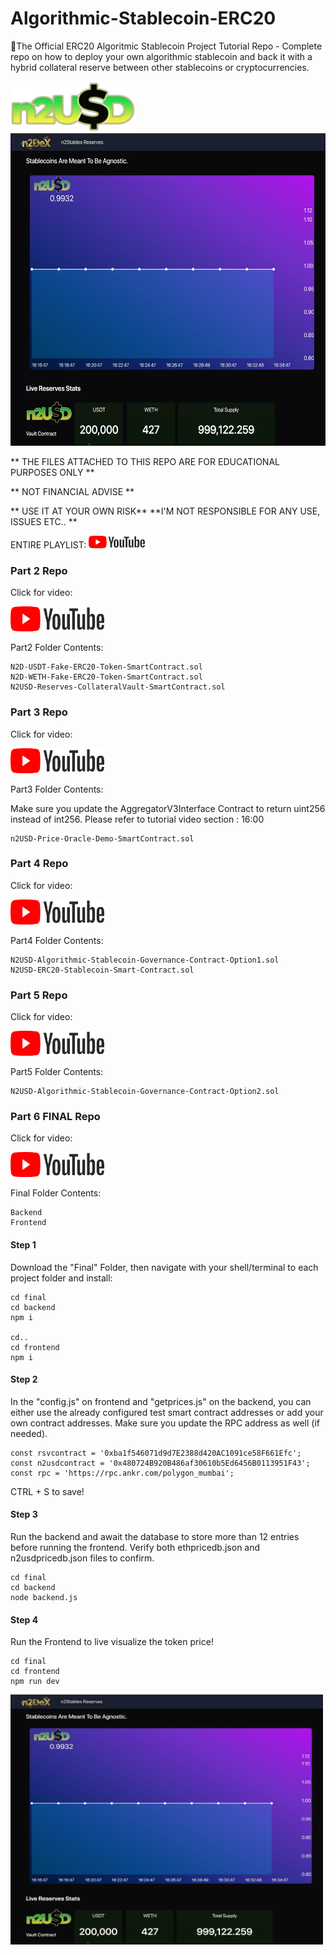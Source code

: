 # Algorithmic-Stablecoin-ERC20
🤑The Official ERC20 Algoritmic Stablecoin Project Tutorial Repo - Complete repo on how to deploy your own algorithmic stablecoin and back it with a hybrid collateral reserve between other stablecoins or cryptocurrencies.

<img src="https://raw.githubusercontent.com/net2devcrypto/misc/main/n2usd-logo.png" width="200" height="80">

<img src="https://raw.githubusercontent.com/net2devcrypto/misc/main/stablechart.png" width="600" height="500">

** THE FILES ATTACHED TO THIS REPO ARE FOR EDUCATIONAL PURPOSES ONLY **

** NOT FINANCIAL ADVISE **

** USE IT AT YOUR OWN RISK** **I'M NOT RESPONSIBLE FOR ANY USE, ISSUES ETC.. **

ENTIRE PLAYLIST:
<a href="https://youtube.com/playlist?list=PLLkrq2VBYc1ZAES681GtUnZhn_OgMNSTq" target="_blank"><img src="https://github.com/net2devcrypto/misc/blob/main/ytlogo2.png" width="90" height="20"></a>


<h3>Part 2 Repo</h3>

Click for video:

<a href="https://youtu.be/QM4bXGd0CcA" target="_blank"><img src="https://github.com/net2devcrypto/misc/blob/main/ytlogo2.png" width="150" height="40"></a>

Part2 Folder Contents:

```shell
N2D-USDT-Fake-ERC20-Token-SmartContract.sol
N2D-WETH-Fake-ERC20-Token-SmartContract.sol
N2USD-Reserves-CollateralVault-SmartContract.sol
```

<h3>Part 3 Repo</h3>

Click for video:

<a href="https://youtu.be/wwWiUiuhc2A" target="_blank"><img src="https://github.com/net2devcrypto/misc/blob/main/ytlogo2.png" width="150" height="40"></a>

Part3 Folder Contents:

Make sure you update the AggregatorV3Interface Contract to return uint256 instead of int256. Please refer to tutorial video section : 16:00

```shell
n2USD-Price-Oracle-Demo-SmartContract.sol
```

<h3>Part 4 Repo</h3>

Click for video:

<a href="https://youtu.be/vVLyiamdvII" target="_blank"><img src="https://github.com/net2devcrypto/misc/blob/main/ytlogo2.png" width="150" height="40"></a>

Part4 Folder Contents:

```shell
N2USD-Algorithmic-Stablecoin-Governance-Contract-Option1.sol
N2USD-ERC20-Stablecoin-Smart-Contract.sol
```

<h3>Part 5 Repo</h3>

Click for video:

<a href="https://www.youtube.com/watch?v=r3QScnCGtgM" target="_blank"><img src="https://github.com/net2devcrypto/misc/blob/main/ytlogo2.png" width="150" height="40"></a>

Part5 Folder Contents:

```shell
N2USD-Algorithmic-Stablecoin-Governance-Contract-Option2.sol
```

<h3>Part 6 FINAL Repo</h3>

Click for video:

<a href="" target="_blank"><img src="https://github.com/net2devcrypto/misc/blob/main/ytlogo2.png" width="150" height="40"></a>

Final Folder Contents:

```shell
Backend
Frontend
```

<h4>Step 1</h4>

Download the "Final" Folder, then navigate with your shell/terminal to each project folder and install:

```shell
cd final
cd backend
npm i

cd..
cd frontend
npm i
```


<h4>Step 2</h4>

In the "config.js" on frontend and "getprices.js" on the backend, you can either use the already configured test smart contract addresses or add your own contract addresses. Make sure you update the RPC address as well (if needed).

```shell
const rsvcontract = '0xba1f546071d9d7E2388d420AC1091ce58F661Efc';
const n2usdcontract = '0x480724B920B486af30610b5Ed6456B0113951F43';
const rpc = 'https://rpc.ankr.com/polygon_mumbai';
```

CTRL + S to save!

<h4>Step 3</h4>

Run the backend and await the database to store more than 12 entries before running the frontend. Verify both ethpricedb.json and n2usdpricedb.json files to confirm. 

```shell
cd final
cd backend
node backend.js
```


<h4>Step 4</h4>

Run the Frontend to live visualize the token price!

```shell
cd final
cd frontend
npm run dev
```

<img src="https://raw.githubusercontent.com/net2devcrypto/misc/main/stablechart.png" width="500" height="400">
